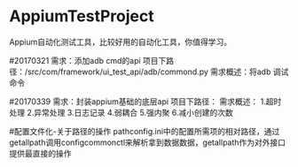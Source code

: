 # AppiumTestProject
Appium自动化测试工具，比较好用的自动化工具，你值得学习。


#20170321
需求：添加adb cmd的api
项目下路径：/src/com/framework/ui_test_api/adb/commond.py
需求概述：将adb 调试命令

#20170339
需求：封装appium基础的底层api
项目下路径：
需求概述：
    1.超时处理
    2.异常处理
    3.日志记录
    4.弱耦合
    5.强内聚
    6.减小创建的次数

#配置文件化-关于路径的操作
pathconfig.ini中的配置所需项的相对路径，通过getallpath调用configcommonctl来解析拿到数据数据，getallpath作为对外接口
提供最直接的操作
